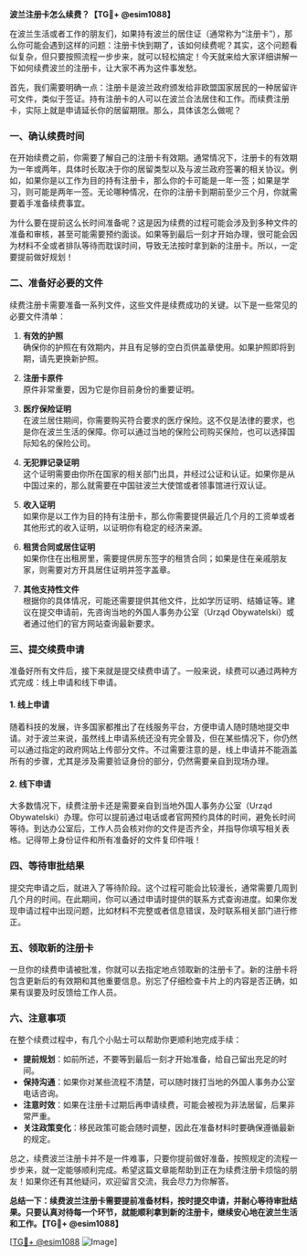**波兰注册卡怎么续费？【TG💪+ @esim1088】**

在波兰生活或者工作的朋友们，如果持有波兰的居住证（通常称为“注册卡”），那么你可能会遇到这样的问题：注册卡快到期了，该如何续费呢？其实，这个问题看似复杂，但只要按照流程一步步来，就可以轻松搞定！今天就来给大家详细讲解一下如何续费波兰的注册卡，让大家不再为这件事发愁。

首先，我们需要明确一点：注册卡是波兰政府颁发给非欧盟国家居民的一种居留许可文件，类似于签证。持有注册卡的人可以在波兰合法居住和工作。而续费注册卡，实际上就是申请延长你的居留期限。那么，具体该怎么做呢？

### 一、确认续费时间

在开始续费之前，你需要了解自己的注册卡有效期。通常情况下，注册卡的有效期为一年或两年，具体时长取决于你的居留类型以及与波兰政府签署的相关协议。例如，如果你是以工作为目的持有注册卡，那么你的卡可能是一年一签；如果是学习，则可能是两年一签。无论哪种情况，在你的注册卡到期前至少三个月，你就需要着手准备续费事宜。

为什么要在提前这么长时间准备呢？这是因为续费的过程可能会涉及到多种文件的准备和审核，甚至可能需要预约面谈。如果等到最后一刻才开始办理，很可能会因为材料不全或者排队等待而耽误时间，导致无法按时拿到新的注册卡。所以，一定要提前做好规划！

### 二、准备好必要的文件

续费注册卡需要准备一系列文件，这些文件是续费成功的关键。以下是一些常见的必要文件清单：

1. **有效的护照**  
   确保你的护照在有效期内，并且有足够的空白页供盖章使用。如果护照即将到期，请先更换新护照。

2. **注册卡原件**  
   原件非常重要，因为它是你目前身份的重要证明。

3. **医疗保险证明**  
   在波兰居住期间，你需要购买符合要求的医疗保险。这不仅是法律的要求，也是你在波兰生活的保障。你可以通过当地的保险公司购买保险，也可以选择国际知名的保险公司。

4. **无犯罪记录证明**  
   这个证明需要由你所在国家的相关部门出具，并经过公证和认证。如果你是从中国过来的，那么就需要在中国驻波兰大使馆或者领事馆进行双认证。

5. **收入证明**  
   如果你是以工作为目的持有注册卡，那么你需要提供最近几个月的工资单或者其他形式的收入证明，以证明你有稳定的经济来源。

6. **租赁合同或居住证明**  
   如果你住在出租房里，需要提供房东签字的租赁合同；如果是住在亲戚朋友家，则需要对方开具居住证明并签字盖章。

7. **其他支持性文件**  
   根据你的具体情况，可能还需要提供其他文件，比如学历证明、结婚证等。建议在提交申请前，先咨询当地的外国人事务办公室（Urząd Obywatelski）或者通过他们的官方网站查询最新要求。

### 三、提交续费申请

准备好所有文件后，接下来就是提交续费申请了。一般来说，续费可以通过两种方式完成：线上申请和线下申请。

#### 1. 线上申请

随着科技的发展，许多国家都推出了在线服务平台，方便申请人随时随地提交申请。对于波兰来说，虽然线上申请系统还没有完全普及，但在某些情况下，你仍然可以通过指定的政府网站上传部分文件。不过需要注意的是，线上申请并不能涵盖所有的步骤，尤其是涉及需要验证身份的部分，仍然需要亲自到现场办理。

#### 2. 线下申请

大多数情况下，续费注册卡还是需要亲自到当地外国人事务办公室（Urząd Obywatelski）办理。你可以提前通过电话或者官网预约具体的时间，避免长时间等待。到达办公室后，工作人员会核对你的文件是否齐全，并指导你填写相关表格。记得带上身份证件和所有准备好的文件复印件哦！

### 四、等待审批结果

提交完申请之后，就进入了等待阶段。这个过程可能会比较漫长，通常需要几周到几个月的时间。在此期间，你可以通过申请时提供的联系方式查询进度。如果你发现申请过程中出现问题，比如材料不完整或者信息错误，及时联系相关部门进行修正。

### 五、领取新的注册卡

一旦你的续费申请被批准，你就可以去指定地点领取新的注册卡了。新的注册卡将包含更新后的有效期和其他重要信息。别忘了仔细检查卡片上的内容是否正确，如果有误要及时反馈给工作人员。

### 六、注意事项

在整个续费过程中，有几个小贴士可以帮助你更顺利地完成手续：

- **提前规划**：如前所述，不要等到最后一刻才开始准备，给自己留出充足的时间。
- **保持沟通**：如果你对某些流程不清楚，可以随时拨打当地的外国人事务办公室电话咨询。
- **注意时效**：如果在注册卡过期后再申请续费，可能会被视为非法居留，后果非常严重。
- **关注政策变化**：移民政策可能会随时调整，因此在准备材料时要确保遵循最新的规定。

总之，续费波兰注册卡并不是一件难事，只要你提前做好准备，按照规定的流程一步步来，就一定能够顺利完成。希望这篇文章能帮助到正在为续费注册卡烦恼的朋友！如果你还有其他疑问，欢迎留言交流，我会尽力为你解答。

**总结一下：续费波兰注册卡需要提前准备材料，按时提交申请，并耐心等待审批结果。只要认真对待每一个环节，就能顺利拿到新的注册卡，继续安心地在波兰生活和工作。【TG💪+ @esim1088】**

[[TG💪+ @esim1088](https://t.me/s/esim1088) ![Image](https://i.postimg.cc/4NQfJmqS/Snipaste-2025-05-13-00-14-12.png)]